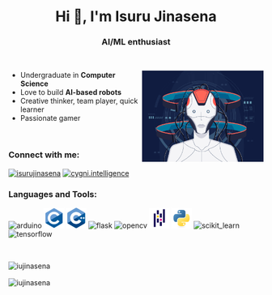 <h1 align="center">Hi 👋, I'm Isuru Jinasena</h1>
<h3 align="center">AI/ML enthusiast</h3>
<br>
<section>
<img align="right" alt="ai" height="180" width="240" src="ai.gif">

<!-- <p align="left"> <img src="https://komarev.com/ghpvc/?username=iujinasena&label=Profile%20views&color=0e75b6&style=flat" alt="iujinasena" /> </p> -->

- Undergraduate in **Computer Science**
- Love to build **AI-based robots**
- Creative thinker, team player, quick learner
- Passionate gamer

</section>
<br>
<h3 align="left">Connect with me:</h3>
<p align="left">
<a href="https://www.linkedin.com/in/isurujinasena/" target="blank"><img align="center" src="https://raw.githubusercontent.com/rahuldkjain/github-profile-readme-generator/master/src/images/icons/Social/linked-in-alt.svg" alt="isurujinasena" height="30" width="40" /></a>
<a href="https://www.youtube.com/@cygni.intelligence" target="blank"><img align="center" src="https://raw.githubusercontent.com/rahuldkjain/github-profile-readme-generator/master/src/images/icons/Social/youtube.svg" alt="cygni.intelligence" height="30" width="40" /></a>
</p>

<h3 align="left">Languages and Tools:</h3>
<p align="left"> 
<img src="https://cdn.worldvectorlogo.com/logos/arduino-1.svg" alt="arduino" width="40" height="40"/>
<img src="https://raw.githubusercontent.com/devicons/devicon/master/icons/c/c-original.svg" alt="c" width="40" height="40"/>
<img src="https://raw.githubusercontent.com/devicons/devicon/master/icons/cplusplus/cplusplus-original.svg" alt="cplusplus" width="40" height="40"/>
<img src="https://www.vectorlogo.zone/logos/pocoo_flask/pocoo_flask-icon.svg" alt="flask" width="40" height="40"/>
<img src="https://www.vectorlogo.zone/logos/opencv/opencv-icon.svg" alt="opencv" width="40" height="40"/> 
<img src="https://raw.githubusercontent.com/devicons/devicon/2ae2a900d2f041da66e950e4d48052658d850630/icons/pandas/pandas-original.svg" alt="pandas" width="40" height="40"/> 
<img src="https://raw.githubusercontent.com/devicons/devicon/master/icons/python/python-original.svg" alt="python" width="40" height="40"/>
<img src="https://upload.wikimedia.org/wikipedia/commons/0/05/Scikit_learn_logo_small.svg" alt="scikit_learn" width="40" height="40"/> 
<img src="https://www.vectorlogo.zone/logos/tensorflow/tensorflow-icon.svg" alt="tensorflow" width="40" height="40"/></a> 
</p>
<br>

<p><img align="center" src="https://github-readme-stats.vercel.app/api?username=iujinasena&show_icons=true&locale=en" alt="iujinasena" /></p>

<p><img align="center" src="https://github-readme-stats.vercel.app/api/top-langs/?username=iujinasena&layout=compact" alt="iujinasena" /></p>